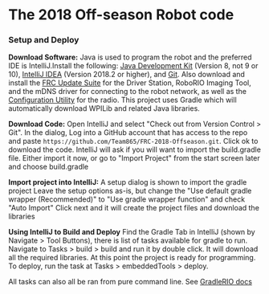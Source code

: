 # The 2018 Off-season Robot code
### Setup and Deploy
**Download Software:**
Java is used to program the robot and the preferred IDE
is IntelliJ.Install the following: [Java Development Kit](http://www.oracle.com/technetwork/java/javase/downloads/) 
(Version 8, not 9 or 10), [IntelliJ IDEA](https://www.jetbrains.com/idea/download/)
(Version 2018.2 or higher), and [Git](https://git-scm.com/download). Also download and install the 
[FRC Update Suite](http://wpilib.screenstepslive.com/s/4485/m/13503/l/599670-installing-the-frc-2017-update-suite-all-languages)
for the Driver Station, RoboRIO Imaging Tool, and the mDNS driver for connecting to the robot network, as well as the 
[Configuration Utility](https://wpilib.screenstepslive.com/s/currentCS/m/getting_started/l/144986-programming-your-radio)
for the radio. This project uses Gradle which will
automatically download WPILib and related Java libraries.

**Download Code:**
Open IntelliJ and select "Check out from Version Control > Git". 
In the dialog, Log into a GitHub account that has access to the repo
and paste `https://github.com/Team865/FRC-2018-Offseason.git`. 
Click ok to download the code. IntelliJ will ask if you will
want to import the build.gradle file. Either import it now,
or go to "Import Project" from the start screen later and
choose build.gradle

**Import project into IntelliJ:**
A setup dialog is shown to import the gradle project
Leave the setup options as-is, but change the 
"Use default gradle wrapper (Recommended)" to 
"Use gradle wrapper function" and check "Auto Import"
Click next and it will create the project files and download
the libraries

**Using IntelliJ to Build and Deploy**
Find the Gradle Tab in IntelliJ (shown by Navigate > Tool Buttons),
there is list of tasks available for gradle to run.
Navigate to Tasks > build > build and run it by double click.
It will download all the required libraries. At this point the
project is ready for programming. To deploy, run the task at 
Tasks > embeddedTools > deploy.

All tasks can also all be ran from pure command
line. See [GradleRIO docs](https://github.com/wpilibsuite/GradleRIO)